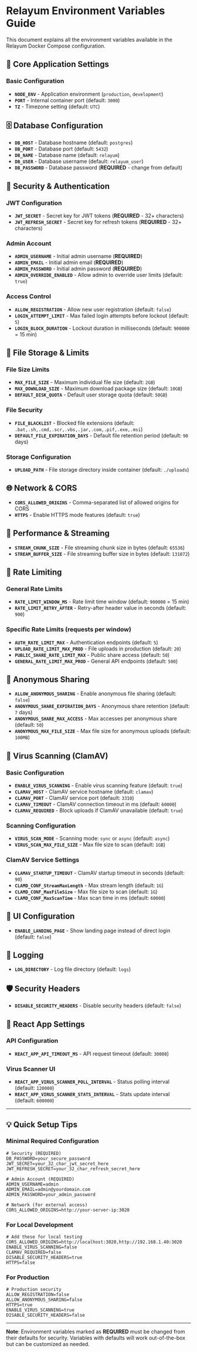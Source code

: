 # Relayum Environment Variables Guide

This document explains all the environment variables available in the Relayum Docker Compose configuration.

## 🔧 Core Application Settings

### Basic Configuration
- **`NODE_ENV`** - Application environment (`production`, `development`)
- **`PORT`** - Internal container port (default: `3000`)
- **`TZ`** - Timezone setting (default: `UTC`)

## 🗄️ Database Configuration

- **`DB_HOST`** - Database hostname (default: `postgres`)
- **`DB_PORT`** - Database port (default: `5432`)
- **`DB_NAME`** - Database name (default: `relayum`)
- **`DB_USER`** - Database username (default: `relayum_user`)
- **`DB_PASSWORD`** - Database password (**REQUIRED** - change from default)

## 🔐 Security & Authentication

### JWT Configuration
- **`JWT_SECRET`** - Secret key for JWT tokens (**REQUIRED** - 32+ characters)
- **`JWT_REFRESH_SECRET`** - Secret key for refresh tokens (**REQUIRED** - 32+ characters)

### Admin Account
- **`ADMIN_USERNAME`** - Initial admin username (**REQUIRED**)
- **`ADMIN_EMAIL`** - Initial admin email (**REQUIRED**)
- **`ADMIN_PASSWORD`** - Initial admin password (**REQUIRED**)
- **`ADMIN_OVERRIDE_ENABLED`** - Allow admin to override user limits (default: `true`)

### Access Control
- **`ALLOW_REGISTRATION`** - Allow new user registration (default: `false`)
- **`LOGIN_ATTEMPT_LIMIT`** - Max failed login attempts before lockout (default: `5`)
- **`LOGIN_BLOCK_DURATION`** - Lockout duration in milliseconds (default: `900000` = 15 min)

## 📁 File Storage & Limits

### File Size Limits
- **`MAX_FILE_SIZE`** - Maximum individual file size (default: `2GB`)
- **`MAX_DOWNLOAD_SIZE`** - Maximum download package size (default: `10GB`)
- **`DEFAULT_DISK_QUOTA`** - Default user storage quota (default: `50GB`)

### File Security
- **`FILE_BLACKLIST`** - Blocked file extensions (default: `.bat,.sh,.cmd,.scr,.vbs,.jar,.com,.pif,.exe,.msi`)
- **`DEFAULT_FILE_EXPIRATION_DAYS`** - Default file retention period (default: `90` days)

### Storage Configuration
- **`UPLOAD_PATH`** - File storage directory inside container (default: `./uploads`)

## 🌐 Network & CORS

- **`CORS_ALLOWED_ORIGINS`** - Comma-separated list of allowed origins for CORS
- **`HTTPS`** - Enable HTTPS mode features (default: `true`)

## 🚀 Performance & Streaming

- **`STREAM_CHUNK_SIZE`** - File streaming chunk size in bytes (default: `65536`)
- **`STREAM_BUFFER_SIZE`** - File streaming buffer size in bytes (default: `131072`)

## 🔄 Rate Limiting

### General Rate Limits
- **`RATE_LIMIT_WINDOW_MS`** - Rate limit time window (default: `900000` = 15 min)
- **`RATE_LIMIT_RETRY_AFTER`** - Retry-after header value in seconds (default: `900`)

### Specific Rate Limits (requests per window)
- **`AUTH_RATE_LIMIT_MAX`** - Authentication endpoints (default: `5`)
- **`UPLOAD_RATE_LIMIT_MAX_PROD`** - File uploads in production (default: `20`)
- **`PUBLIC_SHARE_RATE_LIMIT_MAX`** - Public share access (default: `50`)
- **`GENERAL_RATE_LIMIT_MAX_PROD`** - General API endpoints (default: `500`)

## 🔗 Anonymous Sharing

- **`ALLOW_ANONYMOUS_SHARING`** - Enable anonymous file sharing (default: `false`)
- **`ANONYMOUS_SHARE_EXPIRATION_DAYS`** - Anonymous share retention (default: `7` days)
- **`ANONYMOUS_SHARE_MAX_ACCESS`** - Max accesses per anonymous share (default: `50`)
- **`ANONYMOUS_MAX_FILE_SIZE`** - Max file size for anonymous uploads (default: `100MB`)

## 🦠 Virus Scanning (ClamAV)

### Basic Configuration
- **`ENABLE_VIRUS_SCANNING`** - Enable virus scanning feature (default: `true`)
- **`CLAMAV_HOST`** - ClamAV service hostname (default: `clamav`)
- **`CLAMAV_PORT`** - ClamAV service port (default: `3310`)
- **`CLAMAV_TIMEOUT`** - ClamAV connection timeout in ms (default: `60000`)
- **`CLAMAV_REQUIRED`** - Block uploads if ClamAV unavailable (default: `true`)

### Scanning Configuration
- **`VIRUS_SCAN_MODE`** - Scanning mode: `sync` or `async` (default: `async`)
- **`VIRUS_SCAN_MAX_FILE_SIZE`** - Max file size to scan (default: `1GB`)

### ClamAV Service Settings
- **`CLAMAV_STARTUP_TIMEOUT`** - ClamAV startup timeout in seconds (default: `90`)
- **`CLAMD_CONF_StreamMaxLength`** - Max stream length (default: `1G`)
- **`CLAMD_CONF_MaxFileSize`** - Max file size to scan (default: `1G`)
- **`CLAMD_CONF_MaxScanTime`** - Max scan time in ms (default: `60000`)

## 🎨 UI Configuration

- **`ENABLE_LANDING_PAGE`** - Show landing page instead of direct login (default: `false`)

## 📝 Logging

- **`LOG_DIRECTORY`** - Log file directory (default: `logs`)

## 🛡️ Security Headers

- **`DISABLE_SECURITY_HEADERS`** - Disable security headers (default: `false`)

## 📱 React App Settings

### API Configuration
- **`REACT_APP_API_TIMEOUT_MS`** - API request timeout (default: `30000`)

### Virus Scanner UI
- **`REACT_APP_VIRUS_SCANNER_POLL_INTERVAL`** - Status polling interval (default: `120000`)
- **`REACT_APP_VIRUS_SCANNER_STATS_INTERVAL`** - Stats update interval (default: `600000`)

---

## 💡 Quick Setup Tips

### Minimal Required Configuration
```env
# Security (REQUIRED)
DB_PASSWORD=your_secure_password
JWT_SECRET=your_32_char_jwt_secret_here
JWT_REFRESH_SECRET=your_32_char_refresh_secret_here

# Admin Account (REQUIRED)
ADMIN_USERNAME=admin
ADMIN_EMAIL=admin@yourdomain.com
ADMIN_PASSWORD=your_admin_password

# Network (for external access)
CORS_ALLOWED_ORIGINS=http://your-server-ip:3020
```

### For Local Development
```env
# Add these for local testing
CORS_ALLOWED_ORIGINS=http://localhost:3020,http://192.168.1.40:3020
ENABLE_VIRUS_SCANNING=false
CLAMAV_REQUIRED=false
DISABLE_SECURITY_HEADERS=true
HTTPS=false
```

### For Production
```env
# Production security
ALLOW_REGISTRATION=false
ALLOW_ANONYMOUS_SHARING=false
HTTPS=true
ENABLE_VIRUS_SCANNING=true
DISABLE_SECURITY_HEADERS=false
```

---

**Note**: Environment variables marked as **REQUIRED** must be changed from their defaults for security. Variables with defaults will work out-of-the-box but can be customized as needed.